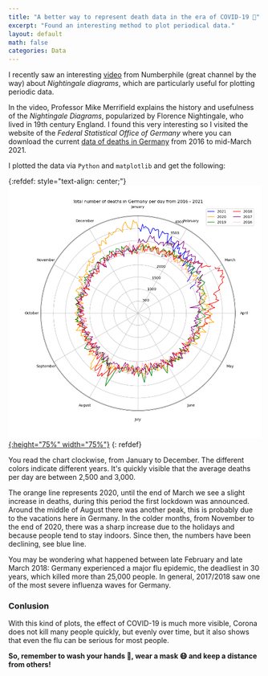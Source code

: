 ```yaml
---
title: "A better way to represent death data in the era of COVID-19 🦠"
excerpt: "Found an interesting method to plot periodical data."
layout: default
math: false
categories: Data
---
```


I recently saw an interesting [video](https://www.youtube.com/watch?v=VTdVPNvwULM&t=301s) from Numberphile (great channel by the way) about _Nightingale diagrams_, which are particularly useful for plotting periodic data. 

In the video, Professor Mike Merrifield explains the history and usefulness of the _Nightingale Diagrams_, popularized by Florence Nightingale, who lived in 19th century England. I found this very interesting so I visited the website of the _Federal Statistical Office of Germany_ where you can download the current [data of deaths in Germany](https://www.destatis.de/DE/Themen/Gesellschaft-Umwelt/Bevoelkerung/Sterbefaelle-Lebenserwartung/Tabellen/sonderauswertung-sterbefaelle.html) from 2016 to mid-March 2021.

I plotted the data via `Python` and `matplotlib` and get the following:

{:refdef: style="text-align: center;"}
[![](/assets/images/blog/Death_Rate_Day.png){:height="75%" width="75%"}](/assets/images/blog/Death_Rate_Day.png)
{: refdef}

You read the chart clockwise, from January to December. The different colors indicate different years. It's quickly visible that the average deaths per day are between 2,500 and 3,000.

The orange line represents 2020, until the end of March we see a slight increase in deaths, during this period the first lockdown was announced. Around the middle of August there was another peak, this is probably due to the vacations here in Germany. In the colder months, from November to the end of 2020, there was a sharp increase due to the holidays and because people tend to stay indoors. Since then, the numbers have been declining, see blue line.

You may be wondering what happened between late February and late March 2018: Germany experienced a major flu epidemic, the deadliest in 30 years, which killed more than 25,000 people. In general, 2017/2018 saw one of the most severe influenza waves for Germany.

### Conlusion

With this kind of plots, the effect of COVID-19 is much more visible, Corona does not kill many people quickly, but evenly over time, but it also shows that even the flu can be serious for most people.

**So, remember to wash your hands 🧼, wear a mask 😷 and keep a distance from others!**